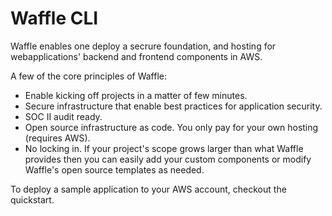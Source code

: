 # Waffle CLI

Waffle enables one deploy a secrure foundation, and hosting for webapplications' backend and frontend components in AWS.

A few of the core principles of Waffle:
- Enable kicking off projects in a matter of few minutes.
- Secure infrastructure that enable best practices for application security.
- SOC II audit ready.
- Open source infrastructure as code. You only pay for your own hosting (requires AWS).
- No locking in. If your project's scope grows larger than what Waffle provides then you can easily add your custom components or modify Waffle's open source templates as needed.

To deploy a sample application to your AWS account, checkout the quickstart.

